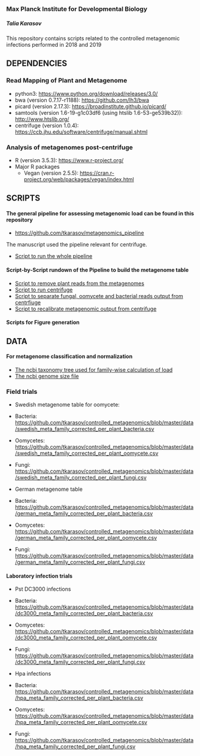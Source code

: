 ### Max Planck Institute for Developmental Biology
##### Talia Karasov
This repository contains scripts related to the controlled metagenomic infections performed in 2018 and 2019

## DEPENDENCIES
### Read Mapping of Plant and Metagenome
* python3: https://www.python.org/download/releases/3.0/
* bwa (version 0.7.17-r1188): https://github.com/lh3/bwa
* picard (version 2.17.3): https://broadinstitute.github.io/picard/
* samtools (version 1.6-19-g1c03df6 (using htslib 1.6-53-ge539b32)): http://www.htslib.org/
* centrifuge (version 1.0.4): https://ccb.jhu.edu/software/centrifuge/manual.shtml

### Analysis of metagenomes post-centrifuge
* R (version 3.5.3): https://www.r-project.org/
* Major R packages
  * Vegan (version 2.5.5): https://cran.r-project.org/web/packages/vegan/index.html

## SCRIPTS
#### The general pipeline for assessing metagenomic load can be found in this repository
* https://github.com/tkarasov/metagenomics_pipeline

The manuscript used the pipeline relevant for centrifuge. 
* [Script to run the whole pipeline](https://github.com/tkarasov/metagenomics_pipeline/blob/master/centrifuge/centrifuge_total_pipeline.sh)

#### Script-by-Script rundown of the Pipeline to build the metagenome table
* [Script to remove plant reads from the metagenomes](c)
* [Script to run centrifuge](https://github.com/tkarasov/metagenomics_pipeline/blob/master/centrifuge/centrifuge_db.sh)
* [Script to separate fungal, oomycete and bacterial reads output from centrfiuge](https://github.com/tkarasov/metagenomics_pipeline/blob/master/centrifuge/classify_eukaryote_prokaryote.py)
* [Script to recalibrate metagenomic output from centrifuge](https://github.com/tkarasov/metagenomics_pipeline/blob/master/centrifuge/recalibrate_metagenome_table_centrifuge.py)

#### Scripts for Figure generation

## DATA 
#### For metagenome classification and normalization
* [The ncbi taxonomy tree used for family-wise calculation of load](https://github.com/tkarasov/metagenomics_pipeline/blob/master/data/megan_genus_tree_10_2_2018.tre)
* [The ncbi genome size file](https://github.com/tkarasov/metagenomics_pipeline/blob/master/data/genomes.csv)

### Field trials
* Swedish metagenome table for oomycete:
 * Bacteria: https://github.com/tkarasov/controlled_metagenomics/blob/master/data/swedish_meta_family_corrected_per_plant_bacteria.csv
 * Oomycetes: https://github.com/tkarasov/controlled_metagenomics/blob/master/data/swedish_meta_family_corrected_per_plant_oomycete.csv
 * Fungi: https://github.com/tkarasov/controlled_metagenomics/blob/master/data/swedish_meta_family_corrected_per_plant_fungi.csv

* German metagenome table
 * Bacteria: https://github.com/tkarasov/controlled_metagenomics/blob/master/data/german_meta_family_corrected_per_plant_bacteria.csv
 * Oomycetes: https://github.com/tkarasov/controlled_metagenomics/blob/master/data/german_meta_family_corrected_per_plant_oomycete.csv
 * Fungi: https://github.com/tkarasov/controlled_metagenomics/blob/master/data/german_meta_family_corrected_per_plant_fungi.csv

#### Laboratory infection trials
* Pst DC3000 infections
 * Bacteria: https://github.com/tkarasov/controlled_metagenomics/blob/master/data/dc3000_meta_family_corrected_per_plant_bacteria.csv
 * Oomycetes: https://github.com/tkarasov/controlled_metagenomics/blob/master/data/dc3000_meta_family_corrected_per_plant_oomycete.csv
 * Fungi: https://github.com/tkarasov/controlled_metagenomics/blob/master/data/dc3000_meta_family_corrected_per_plant_fungi.csv
 
* Hpa infections
 * Bacteria: https://github.com/tkarasov/controlled_metagenomics/blob/master/data/hpa_meta_family_corrected_per_plant_bacteria.csv
 * Oomycetes: https://github.com/tkarasov/controlled_metagenomics/blob/master/data/hpa_meta_family_corrected_per_plant_oomycete.csv
 * Fungi: https://github.com/tkarasov/controlled_metagenomics/blob/master/data/hpa_meta_family_corrected_per_plant_fungi.csv
